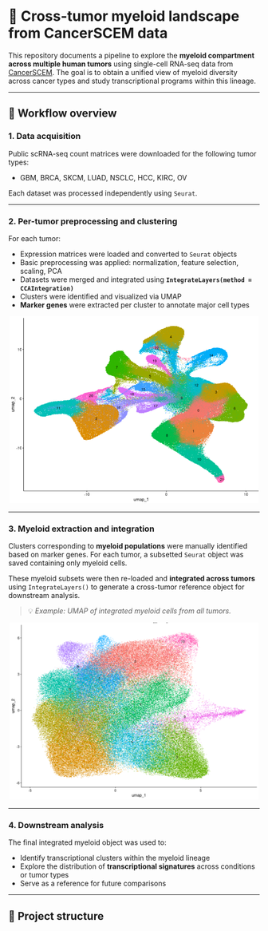 # 🧬 Cross-tumor myeloid landscape from CancerSCEM data

This repository documents a pipeline to explore the **myeloid compartment across multiple human tumors** using single-cell RNA-seq data from [CancerSCEM](https://ngdc.cncb.ac.cn/cancerscem/downloads). The goal is to obtain a unified view of myeloid diversity across cancer types and study transcriptional programs within this lineage.

---

## 🔄 Workflow overview

### 1. Data acquisition

Public scRNA-seq count matrices were downloaded for the following tumor types:

- GBM, BRCA, SKCM, LUAD, NSCLC, HCC, KIRC, OV

Each dataset was processed independently using `Seurat`.

---

### 2. Per-tumor preprocessing and clustering

For each tumor:

- Expression matrices were loaded and converted to `Seurat` objects
- Basic preprocessing was applied: normalization, feature selection, scaling, PCA
- Datasets were merged and integrated using **`IntegrateLayers(method = CCAIntegration)`**
- Clusters were identified and visualized via UMAP
- **Marker genes** were extracted per cluster to annotate major cell types


<p align="center">
  <img src="figures/LUAD_UMAP.png" width="500">
</p>

---

### 3. Myeloid extraction and integration

Clusters corresponding to **myeloid populations** were manually identified based on marker genes. For each tumor, a subsetted `Seurat` object was saved containing only myeloid cells.

These myeloid subsets were then re-loaded and **integrated across tumors** using `IntegrateLayers()` to generate a cross-tumor reference object for downstream analysis.

> 💡 *Example: UMAP of integrated myeloid cells from all tumors.*

<p align="center">
  <img src="figures/Myeloid_UMAP.png" width="500">
</p>

---

### 4. Downstream analysis

The final integrated myeloid object was used to:

- Identify transcriptional clusters within the myeloid lineage
- Explore the distribution of **transcriptional signatures** across conditions or tumor types
- Serve as a reference for future comparisons

---

## 📁 Project structure

